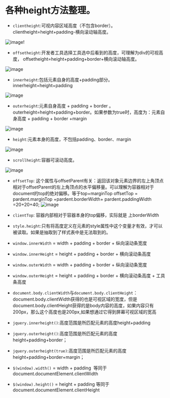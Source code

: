 # 各种height方法整理。
* `clientheight`:可视内容区域高度（不包含border）。clientheight=height+padding-横向滚动轴高度。

![image](http://ww1.sinaimg.cn/large/639d3769gy1fpi48tidnrj20bf06v749.jpg)!

* `offsetheight`:开发者工具选择工具选中后看到的高度，可理解为div的可视高度， offsetheight=height+padding+border+横向滚动轴高度。

![image](http://ww1.sinaimg.cn/large/639d3769gy1fpi4fpifumj20bf06vaa1.jpg)

* `innerheight`:包括元素自身的高度+padding部分。 innerheight=height+padding

![image](http://ww1.sinaimg.cn/large/639d3769gy1fpi4qssm95j20f6072wei.jpg)


* `outerheight`:元素自身高度 + padding + border 。  outerheight=height+padding+border。如果参数为true时，高度为：元素自身高度 + padding + border +margin

![image](http://ww1.sinaimg.cn/large/639d3769gy1fpi4v0xqevj20f605x3yk.jpg)

* `height`:元素本身的高度，不包括padding、border、margin

![image](http://ww1.sinaimg.cn/large/639d3769gy1fpi4wbwig5j20f507rgln.jpg)

* `scrollheight`:容器可滚动高度。

![image](http://ww1.sinaimg.cn/large/639d3769gy1fpi4os28vqj20e70bhdfw.jpg)


* `offsetTop`: 这个属性与offsetParent有关：返回该对象元素边界的左上角顶点相对于offsetParent的左上角顶点的水平偏移量。可以理解为容器相对于document的top的绝对偏移。等于top+marginTop
offsetTop = pardent.marginTop +pardent.borderWidth+ pardent.paddingWidth =20+20+40;
![image](http://ww1.sinaimg.cn/large/639d3769gy1fpi5zu4setj20g40bqdfw.jpg)

* `clientTop`: 容器内部相对于容器本身的top偏移，实际就是 上borderWidth 
* `style.height`:只有将高度定义在元素的style属性中这个变量才有效，才可以被读取。如果是抽取到了样式表中是无法取到的。

* `window.innerWidth` = width + padding + border + 纵向滚动条宽度
* `window.innerHeight` = height + padding + border + 横向滚动条高度
* `window.outerWidth` = width + padding + border + 纵向滚动条宽度
* `window.outerHeight` = height + padding + border + 横向滚动条高度 + 工具条高度
* `document.body.clientWidth`与`document.body.clientHeight`：document.body.clientWidth获得的也是可视区域的宽度，但是document.body.clientHeight获得的是body内容的高度，如果内容只有200px，那么这个高度也是200px,如果想通过它得到屏幕可视区域的宽高

* `jquery.innerheight()`:高度范围是所匹配元素的高度height+padding
* `jquery.outerheight()`:高度范围是所匹配元素的高度height+padding+border；
* `jquery.outerheight(true)`:高度范围是所匹配元素的高度height+padding+border+margin；
* `$(window).width()` = width + padding  等同于 document.documentElement.clientWidth
* `$(window).height()` = height + padding 等同于 document.documentElement.clientHeight


